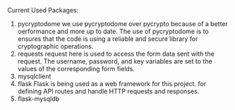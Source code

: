 Current Used Packages:
1. pycryptodome
we use pycryptodome over pycrypto because of a better oerformance and more up to date. The use of pycryptodome is to ensures that the code is using a reliable and secure library for cryptographic operations.
2. requests
request here is used to access the form data sent with the request. The username, password, and key variables are set to the values of the corresponding form fields.
3. mysqlclient
4. flask
Flask is being used as a web framework for this project. for defining API routes and handle HTTP requests and responses.
5. flask-mysqldb